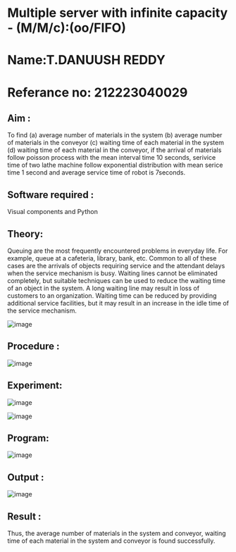 # Multiple server with infinite capacity - (M/M/c):(oo/FIFO)
# Name:T.DANUUSH REDDY
# Referance no: 212223040029
## Aim :
To find (a) average number of materials in the system (b) average number of materials in the conveyor (c) waiting time of each material in the system (d) waiting time of each material in the conveyor, if the arrival  of materials follow poisson process with the mean interval time 10 seconds, serivice time of two lathe machine follow exponential distribution with mean serice time 1 second and average service time of robot is 7seconds.

## Software required :
Visual components and Python

## Theory:
Queuing are the most frequently encountered problems in everyday life. For example, queue at a cafeteria, library, bank, etc. Common to all of these cases are the arrivals of objects requiring service and the attendant delays when the service mechanism is busy. Waiting lines cannot be eliminated completely, but suitable techniques can be used to reduce the waiting time of an object in the system. A long waiting line may result in loss of customers to an organization. Waiting time can be reduced by providing additional service facilities, but it may result in an increase in the idle time of the service mechanism.

![image](https://user-images.githubusercontent.com/103921593/203238035-1c8109bc-cbf2-4c77-baea-c5b682a752ef.png)

## Procedure :

![image](https://user-images.githubusercontent.com/103921593/203238265-176740b0-eae2-4772-90be-5449869ac9b0.png)

## Experiment:

![image](https://github.com/danushreddy7/Muttiple-capacity-with-infinite-capacity/assets/149035740/91ea34f0-d1a4-4d76-8a21-8528b69903ca)

![image](https://github.com/danushreddy7/Muttiple-capacity-with-infinite-capacity/assets/149035740/ed86e153-a969-4db8-9e68-4cb482838256)


## Program:
![image](https://github.com/danushreddy7/Muttiple-capacity-with-infinite-capacity/assets/149035740/eef36357-6894-487b-9bba-e81d466faf79)


## Output :

![image](https://github.com/danushreddy7/Muttiple-capacity-with-infinite-capacity/assets/149035740/e88787cd-a393-43c9-97a0-c90ccd5517f9)

## Result : 
Thus, the average number of materials in the system and conveyor, waiting time of each material in the system and conveyor is found successfully.
